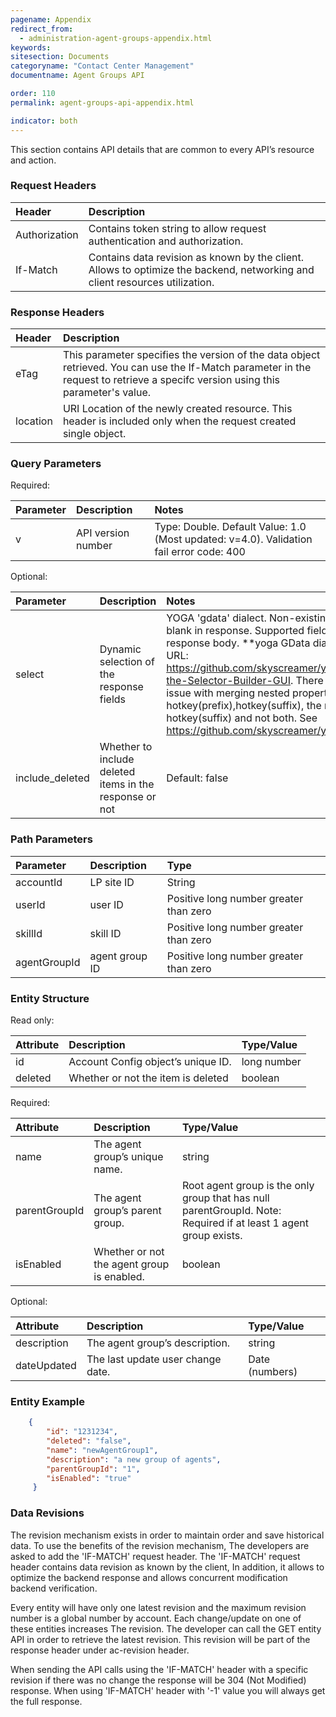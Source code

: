 ```yaml
---
pagename: Appendix
redirect_from:
  - administration-agent-groups-appendix.html
keywords:
sitesection: Documents
categoryname: "Contact Center Management"
documentname: Agent Groups API

order: 110
permalink: agent-groups-api-appendix.html

indicator: both
---
```


This section contains API details that are common to every API’s resource and action.

### Request Headers

| Header | Description |
| :-------- | :------------ |
| Authorization | Contains token string to allow request authentication and authorization. |
| If-Match | Contains data revision as known by the client. Allows to optimize the backend, networking and client resources utilization. |

### Response Headers

| Header | Description |
| :-------- | :------------ |
| eTag | This parameter specifies the version of the data object retrieved. You can use the If-Match parameter in the request to retrieve a specifc version using this parameter's value. |
| location | URI Location of the newly created resource. This header is included only when the request created single object. |

### Query Parameters

Required:

| Parameter | Description | Notes |
| :----------- | :------------- | :-------- |
| v | API version number | Type: Double. Default Value: 1.0 (Most updated: v=4.0). Validation fail error code: 400 |

Optional:

| Parameter | Description | Notes |
| :----------- | :------------ | :------- |
| select | Dynamic selection of the response fields | YOGA 'gdata' dialect. Non-existing  field: No error, blank in response. Supported fields: any in response body. **yoga GData dialect builder URL: https://github.com/skyscreamer/yoga/wiki/Using-the-Selector-Builder-GUI. There is a known issue with merging nested properties like hotkey(prefix),hotkey(suffix), the result is only hotkey(suffix) and not both. See https://github.com/skyscreamer/yoga/issues/242 |
| include_deleted | Whether to include deleted items in the response or not | Default: false |

### Path Parameters

| Parameter | Description | Type |
| :----------- | :------------- | :----- |
| accountId | LP site ID | String  |
| userId | user ID | Positive long number greater than zero |
| skillId | skill ID | Positive long number greater than zero |
| agentGroupId | agent group ID | Positive long number greater than zero |

### Entity Structure

Read only:

| Attribute | Description | Type/Value |
| :--------- | :------------- | :------------ |
| id | Account Config object’s unique ID.| long number |
| deleted | Whether or not the item is deleted | boolean |

Required:

| Attribute | Description | Type/Value |
| :---------- | :------------- | :------------ |
| name | The agent group’s unique name. | string |
| parentGroupId | The agent group’s parent group. | Root agent group is the only group that has null parentGroupId. Note: Required if at least 1 agent group exists. | number |
| isEnabled | Whether or not the agent group is enabled. | boolean |

Optional:

| Attribute | Description | Type/Value |
| :--------- | :-------------- | :------------ |
| description | The agent group’s description. | string |
| dateUpdated | The last update user change date.  | Date (numbers) | Optional | The format: year-month-date hrs:min:sec |

### Entity Example

```json
    {
        "id": "1231234",
        "deleted": "false",
        "name": "newAgentGroup1",
        "description": "a new group of agents",
        "parentGroupId": "1",
        "isEnabled": "true"
     }
```

### Data Revisions

The revision mechanism exists in order to maintain order and save historical data. To use the benefits of the revision mechanism, The developers are asked to add the 'IF-MATCH' request header. The 'IF-MATCH' request header contains data revision as known by the client, In addition, it allows to optimize the backend response and allows concurrent modification backend verification.

Every entity will have only one latest revision and the maximum revision number is a global number by account. Each change/update on one of these entities increases The revision. The developer can call the GET entity API in order to retrieve the latest revision. This revision will be part of the response header under ac-revision header.

When sending the API calls using the 'IF-MATCH' header with a specific revision if there was no change the response will be 304 (Not Modified) response. When using 'IF-MATCH' header with '-1' value you will always get the full response.
